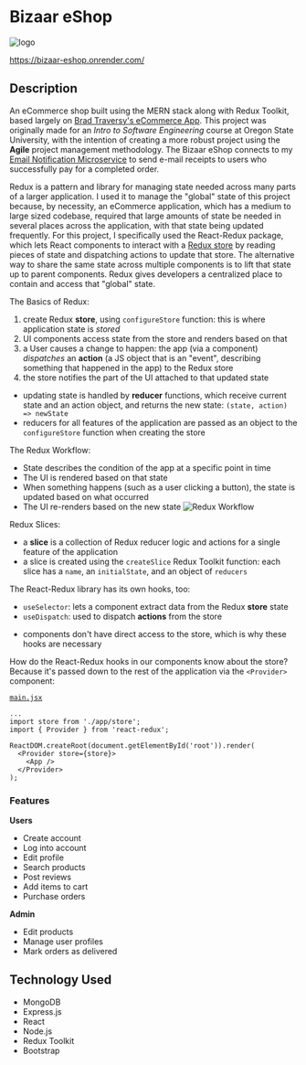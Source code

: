﻿# Bizaar eShop
 
![logo](https://github.com/dreniff3/Bizaar-eShop/assets/85808475/9427443d-da6f-4bb0-9e11-d88c28878c21)

https://bizaar-eshop.onrender.com/

## Description
An eCommerce shop built using the MERN stack along with Redux Toolkit, based largely on [Brad Traversy's eCommerce App](https://github.com/bradtraversy/proshop-v2). This project was originally made for an *Intro to Software Engineering* course at Oregon State University, with the intention of creating a more robust project using the **Agile** project management methodology. The Bizaar eShop connects to my [Email Notification Microservice](https://github.com/dreniff3/osu-cs361-microservice) to send e-mail receipts to users who successfully pay for a completed order.  

Redux is a pattern and library for managing state needed across many parts of a larger application. I used it to manage the "global" state of this project because, by necessity, an eCommerce application, which has a medium to large sized codebase, required that large amounts of state be needed in several places across the application, with that state being updated frequently. For this project, I specifically used the React-Redux package, which lets React components to interact with a [Redux store](https://github.com/dreniff3/Bizaar-eShop/blob/main/frontend/src/store.js) by reading pieces of state and dispatching actions to update that store. The alternative way to share the same state across multiple components is to lift that state up to parent components. Redux gives developers a centralized place to contain and access that "global" state.

The Basics of Redux:

1. create Redux **store**, using `configureStore` function: this is where application state is *stored*
2. UI components access state from the store and renders based on that
3. a User causes a change to happen: the app (via a component) *dispatches* an **action** (a JS object that is an "event", describing something that happened in the app) to the Redux store
4. the store notifies the part of the UI attached to that updated state
* updating state is handled by **reducer** functions, which receive current state and an action object, and returns the new state: `(state, action) => newState`
* reducers for all features of the application are passed as an object to the `configureStore` function when creating the store

The Redux Workflow:
- State describes the condition of the app at a specific point in time
- The UI is rendered based on that state
- When something happens (such as a user clicking a button), the state is updated based on what occurred
- The UI re-renders based on the new state
![Redux Workflow](https://redux.js.org/assets/images/one-way-data-flow-04fe46332c1ccb3497ecb04b94e55b97.png)

Redux Slices: 
- a **slice** is a collection of Redux reducer logic and actions for a single feature of the application
- a slice is created using the `createSlice` Redux Toolkit function: each slice has a `name`, an `initialState`, and an object of `reducers`

The React-Redux library has its own hooks, too: 
- `useSelector`: lets a component extract data from the Redux **store** state
- `useDispatch`: used to dispatch **actions** from the store
* components don't have direct access to the store, which is why these hooks are necessary

How do the React-Redux hooks in our components know about the store? Because it's passed down to the rest of the application via the `<Provider>` component:

[`main.jsx`](https://github.com/dreniff3/Bizaar-eShop/blob/main/frontend/src/main.jsx)
```
...
import store from './app/store';
import { Provider } from 'react-redux';

ReactDOM.createRoot(document.getElementById('root')).render(
  <Provider store={store}>
    <App />
  </Provider>
);
```

### Features
**Users**
- Create account
- Log into account
- Edit profile
- Search products
- Post reviews
- Add items to cart
- Purchase orders

**Admin**
- Edit products
- Manage user profiles
- Mark orders as delivered

## Technology Used
- MongoDB
- Express.js
- React
- Node.js
- Redux Toolkit
- Bootstrap
